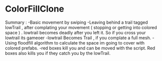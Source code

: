 # ColorFillClone

Summary : 
-Basic movement by swiping 
-Leaving behind a trail tagged lowTrail , after complating your movement ( stopping or getting into colored space ) . lowtrail becomes deadly after you left it. So if you cross your lowtrail its gameoer
-lowtrail Becomes Trail , if you complate a full mesh. 
-Using floodfill algorithm to calculate the space im going to cover with colored prefabs.
-red boxes kill you and can be moved with the script. Red boxes also kills you if they catch you by the lowTrail.
